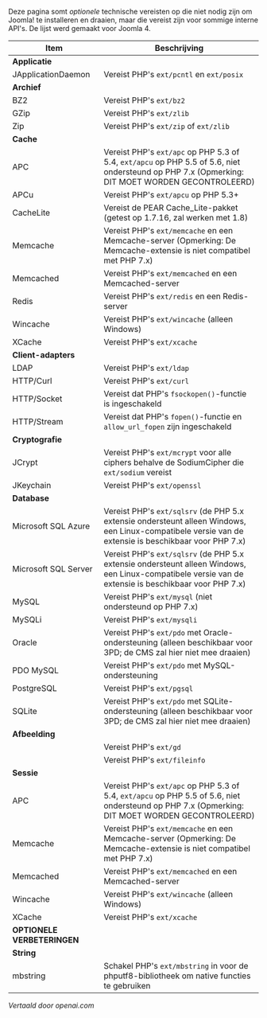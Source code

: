 <!-- Filename: J4.x:Optional_Technical_Requirements / Display title: Optionele Technische Vereisten -->

Deze pagina somt *optionele* technische vereisten op die niet nodig zijn
om Joomla! te installeren en draaien, maar die vereist zijn voor sommige interne API's. De lijst
werd gemaakt voor Joomla 4.

| Item                     | Beschrijving                                                                                                                                    |
|--------------------------|-------------------------------------------------------------------------------------------------------------------------------------------------|
| **Applicatie**           |                                                                                                                                                 |
| JApplicationDaemon       | Vereist PHP's `ext/pcntl` en `ext/posix`                                                                                                        |
| **Archief**              |                                                                                                                                                 |
| BZ2                      | Vereist PHP's `ext/bz2`                                                                                                                         |
| GZip                     | Vereist PHP's `ext/zlib`                                                                                                                        |
| Zip                      | Vereist PHP's `ext/zip` of `ext/zlib`                                                                                                           |
| **Cache**                |                                                                                                                                                 |
| APC                      | Vereist PHP's `ext/apc` op PHP 5.3 of 5.4, `ext/apcu` op PHP 5.5 of 5.6, niet ondersteund op PHP 7.x (Opmerking: DIT MOET WORDEN GECONTROLEERD) |
| APCu                     | Vereist PHP's `ext/apcu` op PHP 5.3+                                                                                                            |
| CacheLite                | Vereist de PEAR Cache_Lite-pakket (getest op 1.7.16, zal werken met 1.8)                                                                        |
| Memcache                 | Vereist PHP's `ext/memcache` en een Memcache-server (Opmerking: De Memcache-extensie is niet compatibel met PHP 7.x)                            |
| Memcached                | Vereist PHP's `ext/memcached` en een Memcached-server                                                                                          |
| Redis                    | Vereist PHP's `ext/redis` en een Redis-server                                                                                                  |
| Wincache                 | Vereist PHP's `ext/wincache` (alleen Windows)                                                                                                  |
| XCache                   | Vereist PHP's `ext/xcache`                                                                                                                     |
| **Client-adapters**      |                                                                                                                                                 |
| LDAP                     | Vereist PHP's `ext/ldap`                                                                                                                        |
| HTTP/Curl                | Vereist PHP's `ext/curl`                                                                                                                        |
| HTTP/Socket              | Vereist dat PHP's `fsockopen()`-functie is ingeschakeld                                                                                         |
| HTTP/Stream              | Vereist dat PHP's `fopen()`-functie en `allow_url_fopen` zijn ingeschakeld                                                                      |
| **Cryptografie**         |                                                                                                                                                 |
| JCrypt                   | Vereist PHP's `ext/mcrypt` voor alle ciphers behalve de SodiumCipher die `ext/sodium` vereist                                                   |
| JKeychain                | Vereist PHP's `ext/openssl`                                                                                                                     |
| **Database**             |                                                                                                                                                 |
| Microsoft SQL Azure      | Vereist PHP's `ext/sqlsrv` (de PHP 5.x extensie ondersteunt alleen Windows, een Linux-compatibele versie van de extensie is beschikbaar voor PHP 7.x) |
| Microsoft SQL Server     | Vereist PHP's `ext/sqlsrv` (de PHP 5.x extensie ondersteunt alleen Windows, een Linux-compatibele versie van de extensie is beschikbaar voor PHP 7.x) |
| MySQL                    | Vereist PHP's `ext/mysql` (niet ondersteund op PHP 7.x)                                                                                         |
| MySQLi                   | Vereist PHP's `ext/mysqli`                                                                                                                      |
| Oracle                   | Vereist PHP's `ext/pdo` met Oracle-ondersteuning (alleen beschikbaar voor 3PD; de CMS zal hier niet mee draaien)                                |
| PDO MySQL                | Vereist PHP's `ext/pdo` met MySQL-ondersteuning                                                                                                |
| PostgreSQL               | Vereist PHP's `ext/pgsql`                                                                                                                       |
| SQLite                   | Vereist PHP's `ext/pdo` met SQLite-ondersteuning (alleen beschikbaar voor 3PD; de CMS zal hier niet mee draaien)                               |
| **Afbeelding**           |                                                                                                                                                 |
|                          | Vereist PHP's `ext/gd`                                                                                                                          |
|                          | Vereist PHP's `ext/fileinfo`                                                                                                                    |
| **Sessie**               |                                                                                                                                                 |
| APC                      | Vereist PHP's `ext/apc` op PHP 5.3 of 5.4, `ext/apcu` op PHP 5.5 of 5.6, niet ondersteund op PHP 7.x (Opmerking: DIT MOET WORDEN GECONTROLEERD)  |
| Memcache                 | Vereist PHP's `ext/memcache` en een Memcache-server (Opmerking: De Memcache-extensie is niet compatibel met PHP 7.x)                            |
| Memcached                | Vereist PHP's `ext/memcached` en een Memcached-server                                                                                          |
| Wincache                 | Vereist PHP's `ext/wincache` (alleen Windows)                                                                                                   |
| XCache                   | Vereist PHP's `ext/xcache`                                                                                                                      |
| **OPTIONELE VERBETERINGEN** |                                                                                                                                             |
| **String**               |                                                                                                                                                 |
| mbstring                 | Schakel PHP's `ext/mbstring` in voor de phputf8-bibliotheek om native functies te gebruiken                                                     |

*Vertaald door openai.com*

